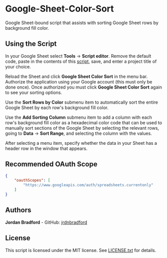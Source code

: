 # Google-Sheet-Color-Sort
Google Sheet-bound script that assists with sorting Google Sheet rows by background fill color.

## Using the Script
In your Google Sheet select **Tools** -> **Script editor**. Remove the default code, paste in the contents of this [script](googleSheetColorSort.gs), save, and enter a project title of your choice.

Reload the Sheet and click **Google Sheet Color Sort** in the menu bar. Authorize the application using your Google account (this must only be done once). Once authorized you must click **Google Sheet Color Sort** again to see your sorting options.

Use the **Sort Rows by Color** submenu item to automatically sort the entire Google Sheet by each row's background fill color. 

Use the **Add Sorting Column** submenu item to add a column with each row's background fill color as a hexadecimal color code that can be used to manually sort sections of the Google Sheet by selecting the relevant rows, going to **Data** -> **Sort Range**, and selecting the column with the values. 

After selecting a menu item, specify whether the data in your Sheet has a header row in the window that appears.

## Recommended OAuth Scope
```json
{
    "oauthScopes": [
        "https://www.googleapis.com/auth/spreadsheets.currentonly"
    ]
}
```

## Authors
**Jordan Bradford** - GitHub: [jrdnbradford](https://github.com/jrdnbradford)

## License
This script is licensed under the MIT license. See [LICENSE.txt](LICENSE.txt) for details.